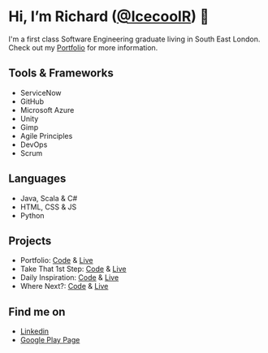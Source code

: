# Hi, I’m Richard ([@IcecoolR](https://github.com/IcecoolR)) 👋

I'm a first class Software Engineering graduate living in South East London. Check out my [Portfolio](https://icecoolr.github.io/Portfolio/) for more information.

## Tools & Frameworks
- ServiceNow
- GitHub
- Microsoft Azure
- Unity 
- Gimp
- Agile Principles
- DevOps
- Scrum

## Languages
- Java, Scala & C#
- HTML, CSS & JS
- Python

## Projects
- Portfolio: [Code](https://github.com/IcecoolR/Portfolio) & [Live](https://icecoolr.github.io/Portfolio/)
- Take That 1st Step: [Code](https://github.com/IcecoolR/Take-That-1st-Step) & [Live](https://play.google.com/store/apps/details?id=com.RichardWoolley.TakeThat1stStep)
- Daily Inspiration: [Code](https://github.com/IcecoolR/Daily-Quotes) & [Live](https://icecoolr.github.io/Daily-Quotes/)
- Where Next?: [Code](https://github.com/IcecoolR/Where-Next) & [Live](https://icecoolr.github.io/Where-Next/)

## Find me on
- [Linkedin](https://www.linkedin.com/in/richard-woolley-63a3311b2/)
- [Google Play Page](https://play.google.com/store/apps/dev?id=8741244617346173713)


<!---
IcecoolR/IcecoolR is a ✨ special ✨ repository because its `README.md` (this file) appears on your GitHub profile.
You can click the Preview link to take a look at your changes.
--->
